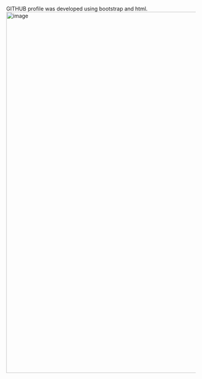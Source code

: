 GITHUB profile was developed using bootstrap and html.
<img width="959" alt="image" src="https://github.com/yamuna-FSD-Developer/Day12-1-task/assets/150881590/b4350b38-3e0f-4d3f-a223-5b95de57cb1f">
